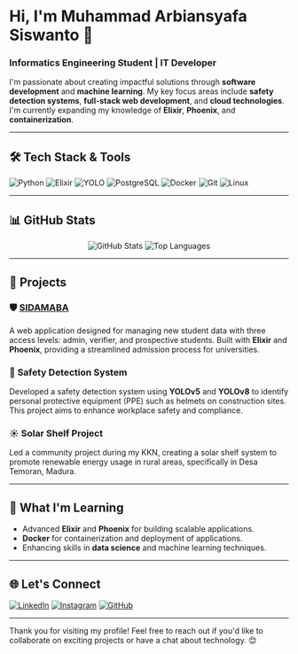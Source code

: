 # Hi, I'm Muhammad Arbiansyafa Siswanto 👋

### Informatics Engineering Student | IT Developer

I'm passionate about creating impactful solutions through **software development** and **machine learning**. My key focus areas include **safety detection systems**, **full-stack web development**, and **cloud technologies**. I'm currently expanding my knowledge of **Elixir**, **Phoenix**, and **containerization**.

---

## 🛠 Tech Stack & Tools
![Python](https://img.shields.io/badge/-Python-3776AB?style=flat&logo=python&logoColor=white)
![Elixir](https://img.shields.io/badge/-Elixir-4B275F?style=flat&logo=elixir&logoColor=white)
![YOLO](https://img.shields.io/badge/-YOLO-00FFFF?style=flat&logo=yolo&logoColor=black)
![PostgreSQL](https://img.shields.io/badge/-PostgreSQL-316192?style=flat&logo=postgresql&logoColor=white)
![Docker](https://img.shields.io/badge/-Docker-2496ED?style=flat&logo=docker&logoColor=white)
![Git](https://img.shields.io/badge/-Git-F05032?style=flat&logo=git&logoColor=white)
![Linux](https://img.shields.io/badge/-Linux-FCC624?style=flat&logo=linux&logoColor=black)

---

## 📊 GitHub Stats
<p align="center">
  <img src="https://github-readme-stats.vercel.app/api?username=Arbiansa&show_icons=true&theme=radical" alt="GitHub Stats"/>
  <img src="https://github-readme-stats.vercel.app/api/top-langs/?username=Arbiansa&layout=compact&theme=radical" alt="Top Languages"/>
</p>

---

## 🚀 Projects
### 🛡️ [SIDAMABA](https://github.com/Arbiansa/sidamaba)
A web application designed for managing new student data with three access levels: admin, verifier, and prospective students. Built with **Elixir** and **Phoenix**, providing a streamlined admission process for universities.

### 🦺 **Safety Detection System**
Developed a safety detection system using **YOLOv5** and **YOLOv8** to identify personal protective equipment (PPE) such as helmets on construction sites. This project aims to enhance workplace safety and compliance.

### ☀️ **Solar Shelf Project**
Led a community project during my KKN, creating a solar shelf system to promote renewable energy usage in rural areas, specifically in Desa Temoran, Madura.

---

## 🌱 What I'm Learning
- Advanced **Elixir** and **Phoenix** for building scalable applications.
- **Docker** for containerization and deployment of applications.
- Enhancing skills in **data science** and machine learning techniques.

---

## 🌐 Let's Connect
[![LinkedIn](https://img.shields.io/badge/-LinkedIn-blue?style=flat&logo=linkedin)](https://www.linkedin.com/in/muhammad-arbiansyafa-siswanto-6267b3288/)
[![Instagram](https://img.shields.io/badge/-Instagram-E4405F?style=flat&logo=instagram&logoColor=white)](https://www.instagram.com/arbiansa)
[![GitHub](https://img.shields.io/badge/-GitHub-black?style=flat&logo=github)](https://github.com/Arbiansa)

---

Thank you for visiting my profile! Feel free to reach out if you'd like to collaborate on exciting projects or have a chat about technology. 😊

